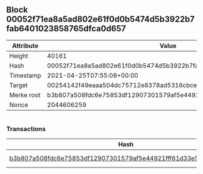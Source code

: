 ## Block 00052f71ea8a5ad802e61f0d0b5474d5b3922b7fab6401023858765dfca0d657

Attribute | Value
--- | ---
Height | 40161
Hash | 00052f71ea8a5ad802e61f0d0b5474d5b3922b7fab6401023858765dfca0d657
Timestamp | 2021-04-25T07:55:08+00:00
Target | 00254142f49eaaa504dc75712e8378ad5316cbcead634704b3734b6271167cc4
Merke root | b3b807a508fdc6e75853df12907301579af5e44921fff61d33e5811fe8b7b31a
Nonce | 2044606259

```

```

### Transactions

Hash | Amount
--- | ---
[b3b807a508fdc6e75853df12907301579af5e44921fff61d33e5811fe8b7b31a](b3b807a508fdc6e75853df12907301579af5e44921fff61d33e5811fe8b7b31a.md) | 10.00000000 SKEPTI 
